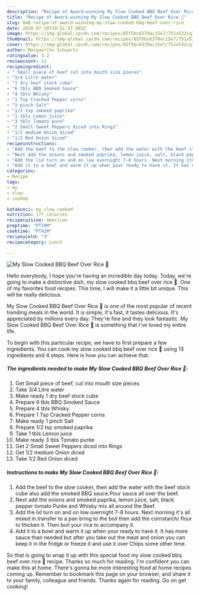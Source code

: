 ```yaml
---
description: "Recipe of Award-winning My Slow Cooked BBQ Beef Over Rice 🥰"
title: "Recipe of Award-winning My Slow Cooked BBQ Beef Over Rice 🥰"
slug: 848-recipe-of-award-winning-my-slow-cooked-bbq-beef-over-rice
date: 2020-07-10T10:51:57.802Z
image: https://img-global.cpcdn.com/recipes/85f5bc6370ac15e7/751x532cq70/my-slow-cooked-bbq-beef-over-rice-🥰-recipe-main-photo.jpg
thumbnail: https://img-global.cpcdn.com/recipes/85f5bc6370ac15e7/751x532cq70/my-slow-cooked-bbq-beef-over-rice-🥰-recipe-main-photo.jpg
cover: https://img-global.cpcdn.com/recipes/85f5bc6370ac15e7/751x532cq70/my-slow-cooked-bbq-beef-over-rice-🥰-recipe-main-photo.jpg
author: Marguerite Schwartz
ratingvalue: 3.2
reviewcount: 12
recipeingredient:
- " Small piece of beef cut into mouth size pieces"
- "3/4 Litre water"
- "1 dry beef stock cube"
- "6 tbls BBQ Smoked Sauce"
- "4 tbls Whisky"
- "1 Tsp Cracked Pepper corns"
- "1 pinch Salt"
- "1/2 tsp smoked paprika"
- "1 tbls Lemon juice"
- "3 tbls Tomato pure"
- "2 Small Sweet Peppers diced into Rings"
- "1/2 medium Onion diced"
- "1/2 Red Onion diced"
recipeinstructions:
- "Add the beef to the slow cooker, then add the water with the beef stock cube also add the smoked BBQ sauce.Pour sauce all over the beef."
- "Next add the onions and smoked paprika, lemon juice, salt, black pepper tomato Purèe and Whisky mix all around the Beef."
- "Add the lid turn on and on low overnight 7-8 hours. Next morning it&#39;s all mixed in.transfer to a pan bring to the boil then add the cornstarch/ flour to thicken it. Then boil your rice to accompany it."
- "Add it to a bowl and warm it up when your ready to have it. It has more sauce than needed but after you take out the meat and onion you can keep it in the fridge or freeze it and use it over Chips some other time."
categories:
- Recipe
tags:
- my
- slow
- cooked

katakunci: my slow cooked 
nutrition: 177 calories
recipecuisine: American
preptime: "PT19M"
cooktime: "PT42M"
recipeyield: "3"
recipecategory: Lunch

---
```



![My Slow Cooked BBQ Beef Over Rice 🥰](https://img-global.cpcdn.com/recipes/85f5bc6370ac15e7/751x532cq70/my-slow-cooked-bbq-beef-over-rice-🥰-recipe-main-photo.jpg)

Hello everybody, I hope you're having an incredible day today. Today, we're going to make a distinctive dish, my slow cooked bbq beef over rice 🥰. One of my favorites food recipes. This time, I will make it a little bit unique. This will be really delicious.



My Slow Cooked BBQ Beef Over Rice 🥰 is one of the most popular of recent trending meals in the world. It is simple, it's fast, it tastes delicious. It's appreciated by millions every day. They're fine and they look fantastic. My Slow Cooked BBQ Beef Over Rice 🥰 is something that I've loved my entire life.


To begin with this particular recipe, we have to first prepare a few ingredients. You can cook my slow cooked bbq beef over rice 🥰 using 13 ingredients and 4 steps. Here is how you can achieve that.

<!--inarticleads1-->

##### The ingredients needed to make My Slow Cooked BBQ Beef Over Rice 🥰:

1. Get  Small piece of beef, cut into mouth size pieces
1. Take 3/4 Litre water
1. Make ready 1 dry beef stock cube
1. Prepare 6 tbls BBQ Smoked Sauce
1. Prepare 4 tbls Whisky
1. Prepare 1 Tsp Cracked Pepper corns
1. Make ready 1 pinch Salt
1. Prepare 1/2 tsp smoked paprika
1. Take 1 tbls Lemon juice
1. Make ready 3 tbls Tomato purèe
1. Get 2 Small Sweet Peppers diced into Rings
1. Get 1/2 medium Onion diced
1. Take 1/2 Red Onion diced




<!--inarticleads2-->

##### Instructions to make My Slow Cooked BBQ Beef Over Rice 🥰:

1. Add the beef to the slow cooker, then add the water with the beef stock cube also add the smoked BBQ sauce.Pour sauce all over the beef.
1. Next add the onions and smoked paprika, lemon juice, salt, black pepper tomato Purèe and Whisky mix all around the Beef.
1. Add the lid turn on and on low overnight 7-8 hours. Next morning it&#39;s all mixed in.transfer to a pan bring to the boil then add the cornstarch/ flour to thicken it. Then boil your rice to accompany it.
1. Add it to a bowl and warm it up when your ready to have it. It has more sauce than needed but after you take out the meat and onion you can keep it in the fridge or freeze it and use it over Chips some other time.




So that is going to wrap it up with this special food my slow cooked bbq beef over rice 🥰 recipe. Thanks so much for reading. I'm confident you can make this at home. There's gonna be more interesting food at home recipes coming up. Remember to bookmark this page on your browser, and share it to your family, colleague and friends. Thanks again for reading. Go on get cooking!
